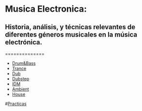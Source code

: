 # Musica Electronica:  
## Historia, análisis, y técnicas relevantes de diferentes géneros musicales en la música electrónica.
==============



* [Drum&Bass](drumBass.md)
* [Trance](trance.md)
* [Dub](dub.md)
* [Dubstep](dubstep.md)
* [IDM](idm.md)
* [Ambient](ambient.md)
* [House](house.md)

#[Practicas](practicas.md)
